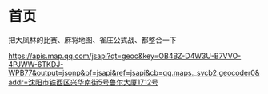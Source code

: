 # 首页

把大凤林的比赛、麻将地图、雀庄公式战、都整合一下

https://apis.map.qq.com/jsapi?qt=geoc&key=OB4BZ-D4W3U-B7VVO-4PJWW-6TKDJ-WPB77&output=jsonp&pf=jsapi&ref=jsapi&cb=qq.maps._svcb2.geocoder0&addr=沈阳市铁西区兴华南街5号鲁尔大厦1712号